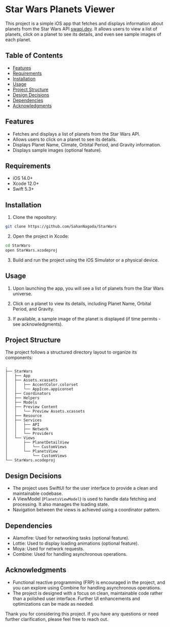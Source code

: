 # Star Wars Planets Viewer

This project is a simple iOS app that fetches and displays information about planets from the Star Wars API [swapi.dev](https://swapi.dev/). It allows users to view a list of planets, click on a planet to see its details, and even see sample images of each planet.

## Table of Contents
- [Features](#features)
- [Requirements](#requirements)
- [Installation](#installation)
- [Usage](#usage)
- [Project Structure](#project-structure)
- [Design Decisions](#design-decisions)
- [Dependencies](#dependencies)
- [Acknowledgments](#acknowledgments)

## Features
- Fetches and displays a list of planets from the Star Wars API.
- Allows users to click on a planet to see its details.
- Displays Planet Name, Climate, Orbital Period, and Gravity information.
- Displays sample images (optional feature).

## Requirements
- iOS 14.0+
- Xcode 12.0+
- Swift 5.3+

## Installation
1. Clone the repository: 
```bash
git clone https://github.com/SahanNagoda/StarWars
```
2. Open the project in Xcode:
```bash
cd StarWars
open StarWars.xcodeproj
```
3. Build and run the project using the iOS Simulator or a physical device.

## Usage
1. Upon launching the app, you will see a list of planets from the Star Wars universe.

2. Click on a planet to view its details, including Planet Name, Orbital Period, and Gravity.

3. If available, a sample image of the planet is displayed (if time permits - see acknowledgments).

## Project Structure
The project follows a structured directory layout to organize its components:

```
.
├── StarWars
│   ├── App
│   ├── Assets.xcassets
│   │   ├── AccentColor.colorset
│   │   └── AppIcon.appiconset
│   ├── Coordinators
│   ├── Helpers
│   ├── Models
│   ├── Preview Content
│   │   └── Preview Assets.xcassets
│   ├── Resource
│   ├── Services
│   │   ├── API
│   │   ├── Network
│   │   └── Providers
│   └── Views
│       ├── PlanetDetailView
│       │   └── CustomViews
│       └── PlanetsView
│           └── CustomViews
└── StarWars.xcodeproj
```
## Design Decisions
- The project uses SwiftUI for the user interface to provide a clean and maintainable codebase.
- A ViewModel (`PlanetsViewModel`) is used to handle data fetching and processing. It also manages the loading state.
- Navigation between the views is achieved using a coordinator pattern.

## Dependencies
- Alamofire: Used for networking tasks (optional feature).
- Lottie: Used to display loading animations (optional feature).
- Moya: Used for network requests.
- Combine: Used for handling asynchronous operations.

## Acknowledgments

- Functional reactive programming (FRP) is encouraged in the project, and you can explore using Combine for handling asynchronous operations.
- The project is designed with a focus on clean, maintainable code rather than a polished user interface. Further UI enhancements and optimizations can be made as needed.

Thank you for considering this project. If you have any questions or need further clarification, please feel free to reach out.
